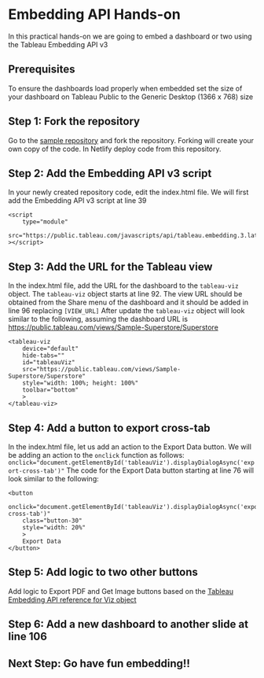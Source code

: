 # Embedding API Hands-on

In this practical hands-on we are going to embed a dashboard or two using the Tableau Embedding API v3

## Prerequisites

To ensure the dashboards load properly when embedded set the size of your dashboard on Tableau Public to the Generic Desktop (1366 x 768) size

## Step 1: Fork the repository

Go to the [sample repository](https://bit.ly/embeddingHandsOn) and fork the repository. Forking will create your own copy of the code. In Netlify deploy code from this repository.

## Step 2: Add the Embedding API v3 script

In your newly created repository code, edit the index.html file. We will first add the Embedding API v3 script at line 39

```
<script
    type="module"
    src="https://public.tableau.com/javascripts/api/tableau.embedding.3.latest.js"
></script>
```

## Step 3: Add the URL for the Tableau view

In the index.html file, add the URL for the dashboard to the `tableau-viz` object. The `tableau-viz` object starts at line 92. The view URL should be obtained from the Share menu of the dashboard and it should be added in line 96 replacing `[VIEW_URL]`
After update the `tableau-viz` object will look similar to the following, assuming the dashboard URL is https://public.tableau.com/views/Sample-Superstore/Superstore

```
<tableau-viz
    device="default"
    hide-tabs=""
    id="tableauViz"
    src="https://public.tableau.com/views/Sample-Superstore/Superstore"
    style="width: 100%; height: 100%"
    toolbar="bottom"
    >
</tableau-viz>
```

## Step 4: Add a button to export cross-tab

In the index.html file, let us add an action to the Export Data button. We will be adding an action to the `onclick` function as follows: `onclick="document.getElementById('tableauViz').displayDialogAsync('export-cross-tab')"` The code for the Export Data button starting at line 76 will look similar to the following:

```
<button
    onclick="document.getElementById('tableauViz').displayDialogAsync('export-cross-tab')"
    class="button-30"
    style="width: 20%"
    >
    Export Data
</button>
```

## Step 5: Add logic to two other buttons

Add logic to Export PDF and Get Image buttons based on the [Tableau Embedding API reference for Viz object](https://help.tableau.com/current/api/embedding_api/en-us/reference/interfaces/viz.html)

## Step 6: Add a new dashboard to another slide at line 106

## Next Step: Go have fun embedding!!
